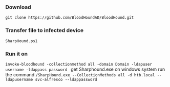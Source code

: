 ### Download

`git clone https://github.com/BloodHoundAD/BloodHound.git`

### Transfer file to infected device
`SharpHound.ps1`

### Run it on 
`invoke-bloodhound -collectionmethod all -domain Domain -ldapuser username -ldappass password `
get Sharphound.exe on windows system
run the command
`/SharpHound.exe --CollectionMethods all -d htb.local --ldapusername svc-alfresco --ldappassword `